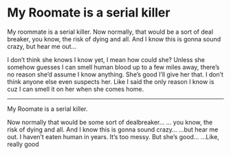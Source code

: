 # My Roomate is a serial killer

My roommate is a serial killer. Now normally, that would be a sort of deal breaker, you know, the risk of dying and all. And I know this is gonna sound crazy, but hear me out…

I don’t think she knows I know yet, I mean how could she? Unless she somehow guesses I can smell human blood up to a few miles away, there’s no reason she’d assume I know anything. She’s good I’ll give her that. I don’t think anyone else even suspects her. Like I said the only reason I know is cuz I can smell it on her when she comes home. 


------

My Roomate is a serial killer. 

Now normally that would be some sort of dealbreaker…
… you know, the risk of dying and all.
And I know this is gonna sound crazy…
…but hear me out. 
I haven’t eaten human in years. 
It’s too messy. 
But she’s good…
…Like, really good